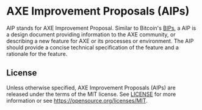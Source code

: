 # AXE Improvement Proposals (AIPs)

AIP stands for AXE Improvement Proposal. Similar to Bitcoin's [BIPs](https://github.com/bitcoin/bips/), a AIP is a design document providing information to the AXE community, or describing a new feature for AXE or its processes or environment. The AIP should provide a concise technical specification of the feature and a rationale for the feature.

## License

Unless otherwise specified, AXE Improvement Proposals (AIPs) are released under the terms of the MIT license. See [LICENSE](LICENSE) for more information or see https://opensource.org/licenses/MIT.
